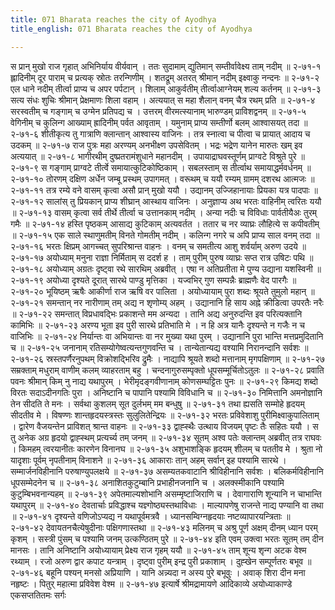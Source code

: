 ```yaml
---
title: 071 Bharata reaches the city of Ayodhya
title_english: 071 Bharata reaches the city of Ayodhya

---
```

<div class="audioEmbed"  caption="श्रीराम-हरिसीताराममूर्ति-घनपाठिभ्यां वचनम्" src="https://archive.org/download/Ramayana-recitation-Sriram-harisItArAmamUrti-Ghanapaati-v2/Kanda_2/Kanda_2_AYK-071-Ayodhyaa_Gamanam.mp3"></div>
स प्रान् मुखो राज गृहात् अभिनिर्याय वीर्यवान् ।  
ततः सुदामाम् द्युतिमान् सम्तीर्वावेक्ष्य ताम् नदीम् ॥ २-७१-१  
ह्लादिनीम् दूर पाराम् च प्रत्यक् स्रोतः तरन्गिणीम् ।  
शतद्रूम् अतरत् श्रीमान् नदीम् इक्ष्वाकु नन्दनः ॥ २-७१-२  
एल धाने नदीम् तीर्त्वा प्राप्य च अपर पर्पटान् ।  
शिलाम् आकुर्वतीम् तीर्त्वाआग्नेयम् शल्य कर्तनम् ॥ २-७१-३  
सत्य संधः शुचिः श्रीमान् प्रेक्षमाणः शिला वहाम् ।  
अत्ययात् स महा शैलान् वनम् चैत्र रथम् प्रति ॥ २-७१-४  
सरस्वतीम् च गङ्गाम् च उग्मेन प्रतिपद्य च ।  
उत्तरम् वीरमत्स्यानाम् भारुण्डम् प्राविशद्वनम् ॥ २-७१-५  
वेगिनीम् च कुलिन्ग आख्याम् ह्रादिनीम् पर्वत आवृताम् ।  
यमुनाम् प्राप्य सम्तीर्णो बलम् आश्वासयत् तदा ॥ २-७१-६  
शीतीकृत्य तु गात्राणि क्लान्तान् आश्वास्य वाजिनः ।  
तत्र स्नात्वा च पीत्वा च प्रायात् आदाय च उदकम् ॥ २-७१-७  
राज पुत्रः महा अरण्यम् अनभीक्ष्ण उपसेवितम् ।  
भद्रः भद्रेण यानेन मारुतः खम् इव अत्ययात् ॥ २-७१-८  
भागीरथीम् दुष्प्रतरामंशुधाने महानदीम् ।  
उपायाद्राघवस्तूर्णम् प्राग्वटे विश्रुते पुरे ॥ २-७१-९  
स गङ्गाम् प्राग्वटे तीर्त्वे समायात्कुटिकोष्ठिकाम् ।  
सबलस्ताम् स तीर्त्वाथ समायाद्धर्मवर्धनम् ॥ २-७१-१०  
तोरणम् दक्षिण अर्धेन जम्बू प्रस्थम् उपागमत् ।  
वरूथम् च ययौ रम्यम् ग्रामम् दशरथ आत्मजः ॥ २-७१-११  
तत्र रम्ये वने वासम् कृत्वा असौ प्रान् मुखो ययौ ।  
उद्यानम् उज्जिहानायाः प्रियका यत्र पादपाः ॥ २-७१-१२  
सालांस् तु प्रियकान् प्राप्य शीघ्रान् आस्थाय वाजिनः ।  
अनुज्ञाप्य अथ भरतः वाहिनीम् त्वरितः ययौ ॥ २-७१-१३  
वासम् कृत्वा सर्व तीर्थे तीर्त्वा च उत्तानकाम् नदीम् ।  
अन्या नदीः च विविधाः पार्वतीयैअः तुरम् गमैः ॥ २-७१-१४  
हस्ति पृष्ठकम् आसाद्य कुटिकाम् अत्यवर्तत ।  
ततार च नर व्याघ्रः लौहित्ये स कपीवतीम् ॥ २-७१-१५  
एक साले स्थाणुमतीम् विनते गोमतीम् नदीम् ।  
कलिन्ग नगरे च अपि प्राप्य साल वनम् तदा ॥ २-७१-१६  
भरतः क्षिप्रम् आगच्चत् सुपरिश्रान्त वाहनः ।  
वनम् च समतीत्य आशु शर्वर्याम् अरुण उदये ॥ २-७१-१७  
अयोध्याम् मनुना राज्ञा निर्मिताम् स ददर्श ह ।  
ताम् पुरीम् पुरुष व्याघ्रः सप्त रात्र उषिटः पथि ॥ २-७१-१८  
अयोध्याम् अग्रतः दृष्ट्वा रथे सारथिम् अब्रवीत् ।  
एषा न अतिप्रतीता मे पुण्य उद्याना यशस्विनी ॥ २-७१-१९  
अयोध्या दृश्यते दूरात् सारथे पाण्डु मृत्तिका ।  
यज्वभिर् गुण सम्पन्नैः ब्राह्मणैः वेद पारगैः ॥ २-७१-२०  
भूयिष्ठम् ऋषैः आकीर्णा राज ऋषि वर पालिता ।  
अयोध्यायाम् पुरा शब्दः श्रूयते तुमुलो महान् ॥ २-७१-२१  
समन्तान् नर नारीणाम् तम् अद्य न शृणोम्य् अहम् ।  
उद्यानानि हि साय अह्ने क्रीडित्वा उपरतैः नरैः ॥ २-७१-२२  
समन्तात् विप्रधावद्भिः प्रकाशन्ते मम अन्यदा ।  
तानि अद्य अनुरुदन्ति इव परित्यक्तानि कामिभिः ॥ २-७१-२३  
अरण्य भूता इव पुरी सारथे प्रतिभाति मे ।  
न हि अत्र यानैः दृश्यन्ते न गजैः न च वाजिभिः ॥ २-७१-२४  
निर्यान्तः वा अभियान्तः वा नर मुख्या यथा पुरम् ।  
उद्यानानि पुरा भान्ति मत्तप्रमुदितानि च ॥ २-७१-२५  
जनानाम् रतिसम्योगेष्वत्यन्तगुणवन्ति च ।  
तान्येतान्यद्य वश्यामि निरानन्दानि सर्वशः ॥ २-७१-२६  
स्रस्तपर्णैरनुपथम् विक्रोशद्भिरिव द्रुमैः ।  
नाद्यापि श्रूयते शब्दो मत्तानाम् मृगपक्षिणाम् ॥ २-७१-२७  
सम्रक्ताम् मधुराम् वाणीम् कलम् व्याहरताम् बहु ।  
चन्दनागुरुसम्पृक्तो धूपसम्मूर्चितोऽतुलः ॥ २-७१-२८  
प्रवाति पवनः श्रीमान् किम् नु नाद्य यथापुरम् ।  
भेरीमृदङ्गवीणानाम् कोणसम्घट्टितः पुनः ॥ २-७१-२९  
किमद्य शब्दो विरतः सदाऽदीनगतिः पुरा ।  
अनिष्टानि च पापानि पश्यामि विविधानि च ॥ २-७१-३०  
निमित्तानि अमनोज्ञानि तेन सीदति ते मनः ।  
सर्वथा कुशलम् सूत दुर्लभम् मम बन्धुषु ॥ २-७१-३१  
तथा ह्यसति सम्मोहे हृदयम् सीदतीव मे ।  
विषण्णः शान्तहृदयस्त्रस्तः सुलुलितेन्द्रियः ॥ २-७१-३२  
भरतः प्रविवेशाशु पुरीमिक्ष्वाकुपालिताम् ।  
द्वारेण वैजयन्तेन प्राविशत् श्रान्त वाहनः ॥ २-७१-३३  
द्वाह्स्थैः उत्थाय विजयम् पृष्टः तैः सहितः ययौ ।  
स तु अनेक अग्र हृदयो द्वाह्स्थम् प्रत्यर्च्य तम् जनम् ॥ २-७१-३४  
सूतम् अश्व पतेः क्लान्तम् अब्रवीत् तत्र राघवः ।  
किमहम् त्वरयानीतः कारणेन विनानघ ॥ २-७१-३५  
अशुभाशङ्कि हृदयम् शीलम् च पततीव मे ।  
श्रुता नो यादृशाः पूर्वम् नृपतीनाम् विनाशने ॥ २-७१-३६  
आकाराः तान् अहम् सर्वान् इह पश्यामि सारथे ।  
सम्मार्जनविहीनानि परुषाण्युपलक्षये ॥ २-७१-३७  
असम्यतकवाटानि श्रीविहीनानि सर्वशः ।  
बलिकर्मविहीनानि धूपसम्मेदनेन च ॥ २-७१-३८  
अनाशितकुटुम्बानि प्रभाहीनजनानि च ।  
अलक्स्मीकानि पश्यामि कुटुम्बिभवनान्यहम् ॥ २-७१-३९  
अपेतमाल्यशोभानि असम्मृष्टाजिराणि च ।  
देवागाराणि शून्यानि न चाभान्ति यथापुरम् ॥ २-७१-४०  
देवतार्चाः प्रविद्धाश्च यज्ञ्गोष्ठ्यस्तथाविधाः ।  
माल्यापणेषु राजन्ते नाद्य पण्यानि वा तथा ॥ २-७१-४१  
दृश्यन्ते वणिजोऽप्यद्य न यथापूर्वमत्रवै ।  
ध्यानसम्विग्नहृदयाः नष्टव्यापारयन्त्रिताः ॥ २-७१-४२  
देवायतनचैत्येषुदीनाः पक्षिगणास्तथा ॥ २-७१-४३  
मलिनम् च अश्रु पूर्ण अक्षम् दीनम् ध्यान परम् कृशम् ।  
सस्त्री पुंसम् च पश्यामि जनम् उत्कण्ठितम् पुरे ॥ २-७१-४४  
इति एवम् उक्त्वा भरतः सूतम् तम् दीन मानसः ।  
तानि अनिष्टानि अयोध्यायाम् प्रेक्ष्य राज गृहम् ययौ ॥ २-७१-४५  
ताम् शून्य शृन्ग अटक वेश्म रथ्याम् ।  
रजो अरुण द्वार कपाट यन्त्राम् ।  
दृष्ट्वा पुरीम् इन्द्र पुरी प्रकाशाम् ।  
दुह्खेन सम्पूर्णतरः बभूव ॥ २-७१-४६  
बहूनि पश्यन् मनसो अप्रियाणि ।  
यानि अन्न्यदा न अस्य पुरे बभूवुः ।  
अवाक् शिरा दीन मना नहृष्टः ।  
पितुर् महात्मा प्रविवेश वेश्म ॥ २-७१-४७  
इत्यार्षे श्रीमद्रामायणे आदिकाव्ये अयोध्याकाण्डे एकसप्ततितमः सर्गः